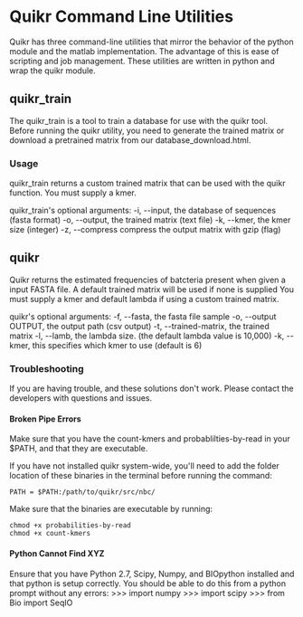 # Quikr Command Line Utilities #  

Quikr has three command-line utilities that mirror the behavior of the python
module and the matlab implementation. The advantage of this is ease of scripting
and job management. These utilities are written in python and wrap the quikr
module.

## quikr\_train ##

The quikr\_train is a tool to train a database for use with the quikr tool.
Before running the quikr utility, you need to generate the trained matrix or
download a pretrained matrix from our database\_download.html.

### Usage ###
quikr\_train returns a custom trained matrix that can be used with the quikr
function. You must supply a kmer.

quikr\_train's optional arguments:
  -i, --input, the database of sequences (fasta format)
  -o, --output, the trained matrix (text file)
  -k, --kmer, the kmer size (integer)
  -z, --compress  compress the output matrix with gzip (flag)

## quikr ##
Quikr returns the estimated frequencies of batcteria present when given a
input FASTA file. A default trained matrix will be used if none is supplied
You must supply a kmer and default lambda if using a custom trained matrix.

quikr's optional arguments:
  -f, --fasta, the fasta file sample
  -o, --output OUTPUT, the output path (csv output)
  -t, --trained-matrix, the trained matrix
  -l, --lamb, the lambda size. (the default lambda value is 10,000)
  -k, --kmer, this specifies which kmer to use (default is 6)


### Troubleshooting ###

If you are having trouble, and these solutions don't work. Please contact the
developers with questions and issues.

#### Broken Pipe Errors #### 
Make sure that you have the count-kmers and probablilties-by-read in your
$PATH, and that they are executable. 

If you have not installed quikr system-wide, you'll need to add the folder
location of these binaries in the terminal before running the command:
 
    PATH = $PATH:/path/to/quikr/src/nbc/

Make sure that the binaries are executable by running:

    chmod +x probabilities-by-read
    chmod +x count-kmers
   
#### Python Cannot Find XYZ ####

Ensure that you have Python 2.7, Scipy, Numpy, and BIOpython installed 
and that python is setup correctly. You should be able to do this from a python
prompt without any errors:
    >>> import numpy
    >>> import scipy
    >>> from Bio import SeqIO

